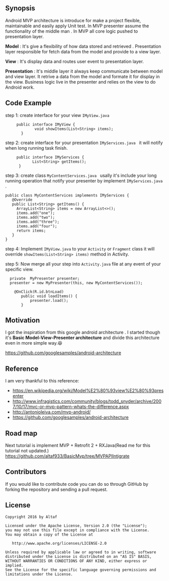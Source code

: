 ## Synopsis

Android MVP architecture is introduce for make a project flexible, maintainable and easily apply Unit test.
In MVP presenter assume the functionality of the middle man . In MVP all core logic pushed to presentation layer.

**Model** : It's give a flexibility of how data stored and retrieved . Presentation layer responsible for fetch data from the model
        and provide to a view layer.

**View** :  It's display data and routes user event to presentation layer.

**Presentation** : It's middle layer it always keep communicate between model and view layer. It retrive a data from the model and formate it for display in the view.
               Business logic live in the presenter and relies on the view to do Android work.



## Code Example
step 1: create interface  for your view ```IMyView.java```
         
         public interface IMyView {
                 void showItems(List<String> items);
           }         
           
step 2: create interface for your presentation ```IMyServices.java ``` it will notify when long running task finish.
        
        
         public interface IMyServices {
                List<String> getItems();
          }
step 3: create class ```MyContentServices.java ``` usally it's include your long running operation that notify your presenter by                 implement ```IMyServices.java ```.
    
    public class MyContentServices implements IMyServices {
       @Override
       public List<String> getItems() {
         ArrayList<String> items = new ArrayList<>();
         items.add("one");
         items.add("two");
         items.add("three");
         items.add("four");
         return items;
       }
    }
 step 4: Implement ```IMyView.java``` to your ```Activity``` or ```Fragment``` class it will override ```showItems(List<String> items)``` method in Activity.
      
  
 step 5: Now merge all your step into ```Activity.java``` file at any event of your specific view.
          
      private  MyPresenter presenter;
      presenter = new MyPresenter(this, new MyContentServices());
        
        @OnClick(R.id.btnLoad)
           public void loadItems() {
               presenter.load();
           }
         
               
## Motivation

I got the inspiration from this google android architecture . I started though it's  **Basic Model-View-Presenter architecture**
and divide this architecture even in more simple way.:laughing:

 https://github.com/googlesamples/android-architecture

##  Reference
I am very thankful to this reference:

- https://en.wikipedia.org/wiki/Model%E2%80%93view%E2%80%93presenter
- http://www.infragistics.com/community/blogs/todd_snyder/archive/2007/10/17/mvc-or-mvp-pattern-whats-the-difference.aspx
- http://antonioleiva.com/mvp-android/
- https://github.com/googlesamples/android-architecture

## Road map
 
 Next tutorial is implement MVP + Retrofit 2 + RXJava(Read me for this tutorial not updated.)
 https://github.com/altaf933/BasicMvp/tree/MVPAPIIntigrate

## Contributors
If you would like to contribute code you can do so through GitHub by forking the repository and sending a pull request.

## License

```
Copyright 2016 by Altaf

Licensed under the Apache License, Version 2.0 (the "License");
you may not use this file except in compliance with the License.
You may obtain a copy of the License at

   http://www.apache.org/licenses/LICENSE-2.0

Unless required by applicable law or agreed to in writing, software
distributed under the License is distributed on an "AS IS" BASIS,
WITHOUT WARRANTIES OR CONDITIONS OF ANY KIND, either express or implied.
See the License for the specific language governing permissions and
limitations under the License.
```
